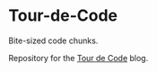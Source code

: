 # Tour-de-Code

Bite-sized code chunks.

Repository for the [Tour de Code](https://alexriss.github.io/Tour-de-Code/) blog.
